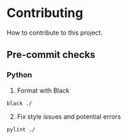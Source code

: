 # Contributing

How to contribute to this project.

## Pre-commit checks

### Python

1. Format with Black
```shell
black ./
```

2. Fix style issues and potential errors
```shell
pylint ./
```
